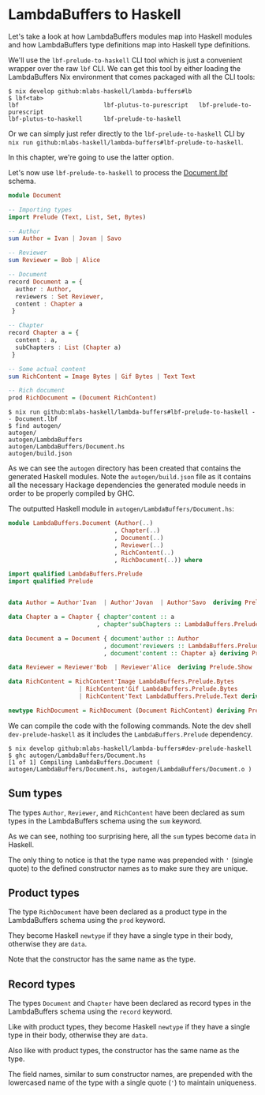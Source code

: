 # LambdaBuffers to Haskell

Let's take a look at how LambdaBuffers modules map into Haskell modules and how
LambdaBuffers type definitions map into Haskell type definitions.

We'll use the `lbf-prelude-to-haskell` CLI tool which is just a convenient wrapper over
the raw `lbf` CLI. We can get this tool by either loading the LambdaBuffers Nix
environment that comes packaged with all the CLI tools:

```shell
$ nix develop github:mlabs-haskell/lambda-buffers#lb
$ lbf<tab>
lbf                        lbf-plutus-to-purescript   lbf-prelude-to-purescript
lbf-plutus-to-haskell      lbf-prelude-to-haskell
```

Or we can simply just refer directly to the `lbf-prelude-to-haskell` CLI by `nix run
github:mlabs-haskell/lambda-buffers#lbf-prelude-to-haskell`.

In this chapter, we're going to use the latter option.

Let's now use `lbf-prelude-to-haskell` to process the [Document.lbf](https://github.com/mlabs-haskell/lambda-buffers/tree/main/docs/examples/Document.lbf) schema.

```purescript
module Document

-- Importing types
import Prelude (Text, List, Set, Bytes)

-- Author
sum Author = Ivan | Jovan | Savo

-- Reviewer
sum Reviewer = Bob | Alice

-- Document
record Document a = {
  author : Author,
  reviewers : Set Reviewer,
  content : Chapter a
 }

-- Chapter
record Chapter a = {
  content : a,
  subChapters : List (Chapter a)
 }

-- Some actual content
sum RichContent = Image Bytes | Gif Bytes | Text Text

-- Rich document
prod RichDocument = (Document RichContent)
```

```shell
$ nix run github:mlabs-haskell/lambda-buffers#lbf-prelude-to-haskell -- Document.lbf
$ find autogen/
autogen/
autogen/LambdaBuffers
autogen/LambdaBuffers/Document.hs
autogen/build.json
```

As we can see the `autogen` directory has been created that contains the generated Haskell modules.
Note the `autogen/build.json` file as it contains all the necessary Hackage dependencies the generated module needs in order to be properly compiled by GHC.

The outputted Haskell module in `autogen/LambdaBuffers/Document.hs`:

```haskell
module LambdaBuffers.Document (Author(..)
                              , Chapter(..)
                              , Document(..)
                              , Reviewer(..)
                              , RichContent(..)
                              , RichDocument(..)) where

import qualified LambdaBuffers.Prelude
import qualified Prelude


data Author = Author'Ivan  | Author'Jovan  | Author'Savo  deriving Prelude.Show

data Chapter a = Chapter { chapter'content :: a
                         , chapter'subChapters :: LambdaBuffers.Prelude.List (Chapter a)} deriving Prelude.Show

data Document a = Document { document'author :: Author
                           , document'reviewers :: LambdaBuffers.Prelude.Set Reviewer
                           , document'content :: Chapter a} deriving Prelude.Show

data Reviewer = Reviewer'Bob  | Reviewer'Alice  deriving Prelude.Show

data RichContent = RichContent'Image LambdaBuffers.Prelude.Bytes
                    | RichContent'Gif LambdaBuffers.Prelude.Bytes
                    | RichContent'Text LambdaBuffers.Prelude.Text deriving Prelude.Show

newtype RichDocument = RichDocument (Document RichContent) deriving Prelude.Show
```

We can compile the code with the following commands.
Note the dev shell `dev-prelude-haskell` as it includes the `LambdaBuffers.Prelude` dependency.

```shell
$ nix develop github:mlabs-haskell/lambda-buffers#dev-prelude-haskell
$ ghc autogen/LambdaBuffers/Document.hs
[1 of 1] Compiling LambdaBuffers.Document ( autogen/LambdaBuffers/Document.hs, autogen/LambdaBuffers/Document.o )
```

## Sum types

The types `Author`, `Reviewer`, and `RichContent` have been declared as sum types in the LambdaBuffers schema using the `sum` keyword.

As we can see, nothing too surprising here, all the `sum` types become `data`
in Haskell.

The only thing to notice is that the type name was prepended with `'` (single
quote) to the defined constructor names as to make sure they are unique.

## Product types

The type `RichDocument` have been declared as a product type in the
LambdaBuffers schema using the `prod` keyword.

They become Haskell `newtype` if they have a single type in their body, otherwise they are `data`.

Note that the constructor has the same name as the type.

## Record types

The types `Document` and `Chapter` have been declared as record types in the
LambdaBuffers schema using the `record` keyword.

Like with product types, they become Haskell `newtype` if they have a single
type in their body, otherwise they are `data`.

Also like with product types, the constructor has the same name as the type.

The field names, similar to sum constructor names, are prepended with the
lowercased name of the type with a single quote (`'`) to maintain uniqueness.
